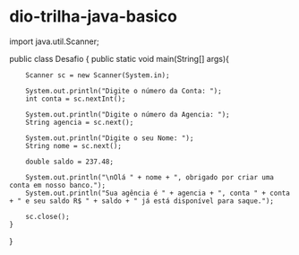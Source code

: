 # dio-trilha-java-basico
import java.util.Scanner;

public class Desafio {
    public static void main(String[] args){
        
        Scanner sc = new Scanner(System.in);

        System.out.println("Digite o número da Conta: ");
        int conta = sc.nextInt();

        System.out.println("Digite o número da Agencia: ");
        String agencia = sc.next();
        
        System.out.println("Digite o seu Nome: ");
        String nome = sc.next();
        
        double saldo = 237.48;
        
        System.out.println("\nOlá " + nome + ", obrigado por criar uma conta em nosso banco.");
        System.out.println("Sua agência é " + agencia + ", conta " + conta + " e seu saldo R$ " + saldo + " já está disponível para saque.");

        sc.close();
    }
}
